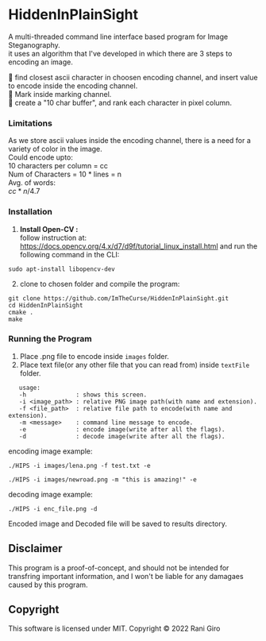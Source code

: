 # HiddenInPlainSight

A multi-threaded command line interface based program for Image Steganography.<br>
it uses an algorithm that I've developed in which there are 3 steps to encoding an image.

:mag_right:  find closest ascii character in choosen encoding channel, and insert value to encode inside the encoding channel.<br>
:pushpin: Mark inside marking channel.<br>
:bookmark_tabs: create a "10 char buffer", and rank each character in pixel column.

### Limitations
As we store ascii values inside the encoding channel, there is a need for a variety of color in the image.<br>
Could encode upto:<br>
10 characters per column = cc<br>
Num of Characters = 10 * lines = n <br>
Avg. of words: <br> $` cc * n / 4.7 `$



### Installation
1. <b>Install Open-CV : </b><br>
follow instruction at:
https://docs.opencv.org/4.x/d7/d9f/tutorial_linux_install.html
and run the following command in the CLI:
```
sudo apt-install libopencv-dev
```
2. clone to chosen folder and compile the program:
```
git clone https://github.com/ImTheCurse/HiddenInPlainSight.git
cd HiddenInPlainSight
cmake .
make
```
### Running the Program
1. Place .png file to encode inside ```images``` folder.
2. Place text file(or any other file that you can read from) inside ```textFile``` folder.

```
   usage:
   -h              : shows this screen.
   -i <image_path> : relative PNG image path(with name and extension).
   -f <file_path>  : relative file path to encode(with name and extension).
   -m <message>    : command line message to encode.
   -e              : encode image(write after all the flags).
   -d              : decode image(write after all the flags).
```

encoding image example:
```
./HIPS -i images/lena.png -f test.txt -e
```
```
./HIPS -i images/newroad.png -m "this is amazing!" -e
```
decoding image example:
```
./HIPS -i enc_file.png -d
```
Encoded image and Decoded file will be saved to results directory.

## Disclaimer

This program is a proof-of-concept, and should not be intended for transfring important information, and I won't be liable for any damagaes caused by this program.

## Copyright

This software is licensed under MIT. Copyright © 2022 Rani Giro
